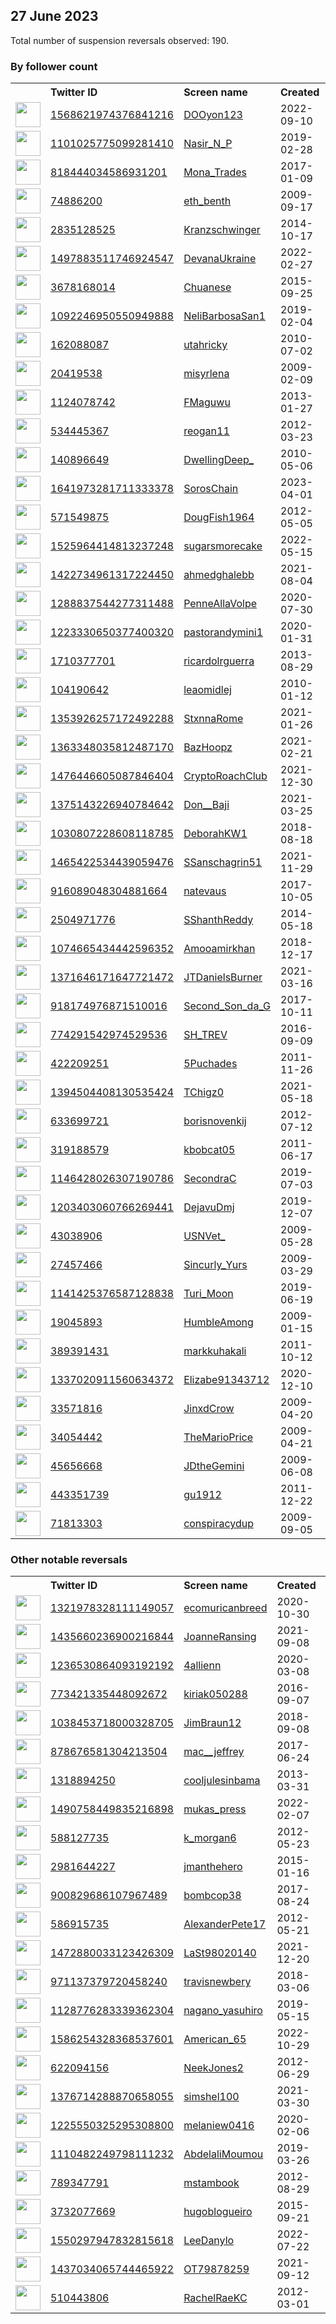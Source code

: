 
## 27 June 2023
Total number of suspension reversals observed: 190.

### By follower count
<table><tr><th></th><th align="left">Twitter ID</th><th align="left">Screen name</th>
<th align="left">Created</th><th align="left">Status</th><th align="left">Suspended</th><th align="left">Followers</th>
<tr><td><a href="https://pbs.twimg.com/profile_images/1633206951055360001/UuR9817-_normal.jpg"><img src="https://pbs.twimg.com/profile_images/1633206951055360001/UuR9817-_normal.jpg" width="40px" height="40px" align="center"/></a></td><td><a href="https://twitter.com/intent/user?user_id=1568621974376841216">1568621974376841216</a></td><td><a href="https://twitter.com/DOOyon123">DOOyon123</a></td><td>2022-09-10</td><td align="center"></td><td>2023-06-06</td><td>39081</td></tr>
<tr><td><a href="https://pbs.twimg.com/profile_images/1672690303780679685/odaVZ0i2_normal.jpg"><img src="https://pbs.twimg.com/profile_images/1672690303780679685/odaVZ0i2_normal.jpg" width="40px" height="40px" align="center"/></a></td><td><a href="https://twitter.com/intent/user?user_id=1101025775099281410">1101025775099281410</a></td><td><a href="https://twitter.com/Nasir_N_P">Nasir_N_P</a></td><td>2019-02-28</td><td align="center"></td><td>2023-03-29</td><td>21459</td></tr>
<tr><td><a href="https://pbs.twimg.com/profile_images/1675668030116831233/UMtTe6X6_normal.jpg"><img src="https://pbs.twimg.com/profile_images/1675668030116831233/UMtTe6X6_normal.jpg" width="40px" height="40px" align="center"/></a></td><td><a href="https://twitter.com/intent/user?user_id=818444034586931201">818444034586931201</a></td><td><a href="https://twitter.com/Mona_Trades">Mona_Trades</a></td><td>2017-01-09</td><td align="center"></td><td>2023-06-16</td><td>21310</td></tr>
<tr><td><a href="https://abs.twimg.com/sticky/default_profile_images/default_profile_normal.png"><img src="https://abs.twimg.com/sticky/default_profile_images/default_profile_normal.png" width="40px" height="40px" align="center"/></a></td><td><a href="https://twitter.com/intent/user?user_id=74886200">74886200</a></td><td><a href="https://twitter.com/eth_benth">eth_benth</a></td><td>2009-09-17</td><td align="center"></td><td>2023-06-20</td><td>20032</td></tr>
<tr><td><a href="https://pbs.twimg.com/profile_images/1609915712692174848/pKAAevyg_normal.jpg"><img src="https://pbs.twimg.com/profile_images/1609915712692174848/pKAAevyg_normal.jpg" width="40px" height="40px" align="center"/></a></td><td><a href="https://twitter.com/intent/user?user_id=2835128525">2835128525</a></td><td><a href="https://twitter.com/Kranzschwinger">Kranzschwinger</a></td><td>2014-10-17</td><td align="center"></td><td>2023-06-26</td><td>15903</td></tr>
<tr><td><a href="https://pbs.twimg.com/profile_images/1673776164110827521/kgGxVbzg_normal.jpg"><img src="https://pbs.twimg.com/profile_images/1673776164110827521/kgGxVbzg_normal.jpg" width="40px" height="40px" align="center"/></a></td><td><a href="https://twitter.com/intent/user?user_id=1497883511746924547">1497883511746924547</a></td><td><a href="https://twitter.com/DevanaUkraine">DevanaUkraine</a></td><td>2022-02-27</td><td align="center"></td><td>2023-06-26</td><td>10623</td></tr>
<tr><td><a href="https://pbs.twimg.com/profile_images/1446036696923983875/JnGP6AVA_normal.jpg"><img src="https://pbs.twimg.com/profile_images/1446036696923983875/JnGP6AVA_normal.jpg" width="40px" height="40px" align="center"/></a></td><td><a href="https://twitter.com/intent/user?user_id=3678168014">3678168014</a></td><td><a href="https://twitter.com/Chuanese">Chuanese</a></td><td>2015-09-25</td><td align="center"></td><td>2022-12-02</td><td>9981</td></tr>
<tr><td><a href="https://pbs.twimg.com/profile_images/1484367421691469833/x8x6H7on_normal.jpg"><img src="https://pbs.twimg.com/profile_images/1484367421691469833/x8x6H7on_normal.jpg" width="40px" height="40px" align="center"/></a></td><td><a href="https://twitter.com/intent/user?user_id=1092246950550949888">1092246950550949888</a></td><td><a href="https://twitter.com/NeliBarbosaSan1">NeliBarbosaSan1</a></td><td>2019-02-04</td><td align="center"></td><td>2023-06-10</td><td>9465</td></tr>
<tr><td><a href="https://pbs.twimg.com/profile_images/1479122939815489541/yOU80m86_normal.jpg"><img src="https://pbs.twimg.com/profile_images/1479122939815489541/yOU80m86_normal.jpg" width="40px" height="40px" align="center"/></a></td><td><a href="https://twitter.com/intent/user?user_id=162088087">162088087</a></td><td><a href="https://twitter.com/utahricky">utahricky</a></td><td>2010-07-02</td><td align="center"></td><td>2023-01-09</td><td>8682</td></tr>
<tr><td><a href="https://pbs.twimg.com/profile_images/1629183430628896768/XLoRkdSk_normal.jpg"><img src="https://pbs.twimg.com/profile_images/1629183430628896768/XLoRkdSk_normal.jpg" width="40px" height="40px" align="center"/></a></td><td><a href="https://twitter.com/intent/user?user_id=20419538">20419538</a></td><td><a href="https://twitter.com/misyrlena">misyrlena</a></td><td>2009-02-09</td><td align="center"></td><td>2023-05-24</td><td>8633</td></tr>
<tr><td><a href="https://pbs.twimg.com/profile_images/1375242230005436418/4ETezQte_normal.jpg"><img src="https://pbs.twimg.com/profile_images/1375242230005436418/4ETezQte_normal.jpg" width="40px" height="40px" align="center"/></a></td><td><a href="https://twitter.com/intent/user?user_id=1124078742">1124078742</a></td><td><a href="https://twitter.com/FMaguwu">FMaguwu</a></td><td>2013-01-27</td><td align="center"></td><td>2023-05-30</td><td>8167</td></tr>
<tr><td><a href="https://pbs.twimg.com/profile_images/1614022918337347586/-Lt6CcLP_normal.jpg"><img src="https://pbs.twimg.com/profile_images/1614022918337347586/-Lt6CcLP_normal.jpg" width="40px" height="40px" align="center"/></a></td><td><a href="https://twitter.com/intent/user?user_id=534445367">534445367</a></td><td><a href="https://twitter.com/reogan11">reogan11</a></td><td>2012-03-23</td><td align="center"></td><td>2023-06-22</td><td>7799</td></tr>
<tr><td><a href="https://pbs.twimg.com/profile_images/1609864260376752128/JMP82jBm_normal.jpg"><img src="https://pbs.twimg.com/profile_images/1609864260376752128/JMP82jBm_normal.jpg" width="40px" height="40px" align="center"/></a></td><td><a href="https://twitter.com/intent/user?user_id=140896649">140896649</a></td><td><a href="https://twitter.com/DwellingDeep_">DwellingDeep_</a></td><td>2010-05-06</td><td align="center">🚫</td><td>2023-06-25</td><td>7765</td></tr>
<tr><td><a href="https://pbs.twimg.com/profile_images/1641975639358988289/jR6Gcn58_normal.jpg"><img src="https://pbs.twimg.com/profile_images/1641975639358988289/jR6Gcn58_normal.jpg" width="40px" height="40px" align="center"/></a></td><td><a href="https://twitter.com/intent/user?user_id=1641973281711333378">1641973281711333378</a></td><td><a href="https://twitter.com/SorosChain">SorosChain</a></td><td>2023-04-01</td><td align="center"></td><td>2023-06-22</td><td>7371</td></tr>
<tr><td><a href="https://pbs.twimg.com/profile_images/1640532356388757506/E12Leq3J_normal.jpg"><img src="https://pbs.twimg.com/profile_images/1640532356388757506/E12Leq3J_normal.jpg" width="40px" height="40px" align="center"/></a></td><td><a href="https://twitter.com/intent/user?user_id=571549875">571549875</a></td><td><a href="https://twitter.com/DougFish1964">DougFish1964</a></td><td>2012-05-05</td><td align="center"></td><td></td><td>6862</td></tr>
<tr><td><a href="https://pbs.twimg.com/profile_images/1677321726395310081/Nih1knW__normal.jpg"><img src="https://pbs.twimg.com/profile_images/1677321726395310081/Nih1knW__normal.jpg" width="40px" height="40px" align="center"/></a></td><td><a href="https://twitter.com/intent/user?user_id=1525964414813237248">1525964414813237248</a></td><td><a href="https://twitter.com/sugarsmorecake">sugarsmorecake</a></td><td>2022-05-15</td><td align="center"></td><td>2022-09-24</td><td>5524</td></tr>
<tr><td><a href="https://pbs.twimg.com/profile_images/1616543254144602122/W_X46g_i_normal.jpg"><img src="https://pbs.twimg.com/profile_images/1616543254144602122/W_X46g_i_normal.jpg" width="40px" height="40px" align="center"/></a></td><td><a href="https://twitter.com/intent/user?user_id=1422734961317224450">1422734961317224450</a></td><td><a href="https://twitter.com/ahmedghalebb">ahmedghalebb</a></td><td>2021-08-04</td><td align="center"></td><td>2023-06-27</td><td>4802</td></tr>
<tr><td><a href="https://pbs.twimg.com/profile_images/1679562660906520586/4fJ3MwKE_normal.jpg"><img src="https://pbs.twimg.com/profile_images/1679562660906520586/4fJ3MwKE_normal.jpg" width="40px" height="40px" align="center"/></a></td><td><a href="https://twitter.com/intent/user?user_id=1288837544277311488">1288837544277311488</a></td><td><a href="https://twitter.com/PenneAllaVolpe">PenneAllaVolpe</a></td><td>2020-07-30</td><td align="center"></td><td>2023-06-04</td><td>3938</td></tr>
<tr><td><a href="https://pbs.twimg.com/profile_images/1472243699723685900/7hnj4OPt_normal.jpg"><img src="https://pbs.twimg.com/profile_images/1472243699723685900/7hnj4OPt_normal.jpg" width="40px" height="40px" align="center"/></a></td><td><a href="https://twitter.com/intent/user?user_id=1223330650377400320">1223330650377400320</a></td><td><a href="https://twitter.com/pastorandymini1">pastorandymini1</a></td><td>2020-01-31</td><td align="center"></td><td>2023-03-04</td><td>3507</td></tr>
<tr><td><a href="https://pbs.twimg.com/profile_images/1351333446275231746/ByA20YNS_normal.jpg"><img src="https://pbs.twimg.com/profile_images/1351333446275231746/ByA20YNS_normal.jpg" width="40px" height="40px" align="center"/></a></td><td><a href="https://twitter.com/intent/user?user_id=1710377701">1710377701</a></td><td><a href="https://twitter.com/ricardolrguerra">ricardolrguerra</a></td><td>2013-08-29</td><td align="center"></td><td>2022-10-15</td><td>3295</td></tr>
<tr><td><a href="https://pbs.twimg.com/profile_images/1160753990184947712/Ed3OxK8M_normal.jpg"><img src="https://pbs.twimg.com/profile_images/1160753990184947712/Ed3OxK8M_normal.jpg" width="40px" height="40px" align="center"/></a></td><td><a href="https://twitter.com/intent/user?user_id=104190642">104190642</a></td><td><a href="https://twitter.com/leaomidlej">leaomidlej</a></td><td>2010-01-12</td><td align="center"></td><td>2022-10-28</td><td>3035</td></tr>
<tr><td><a href="https://pbs.twimg.com/profile_images/1679685479036272641/9UK9tvb6_normal.jpg"><img src="https://pbs.twimg.com/profile_images/1679685479036272641/9UK9tvb6_normal.jpg" width="40px" height="40px" align="center"/></a></td><td><a href="https://twitter.com/intent/user?user_id=1353926257172492288">1353926257172492288</a></td><td><a href="https://twitter.com/StxnnaRome">StxnnaRome</a></td><td>2021-01-26</td><td align="center"></td><td></td><td>2485</td></tr>
<tr><td><a href="https://pbs.twimg.com/profile_images/1656166338971181056/VvKVQIT5_normal.jpg"><img src="https://pbs.twimg.com/profile_images/1656166338971181056/VvKVQIT5_normal.jpg" width="40px" height="40px" align="center"/></a></td><td><a href="https://twitter.com/intent/user?user_id=1363348035812487170">1363348035812487170</a></td><td><a href="https://twitter.com/BazHoopz">BazHoopz</a></td><td>2021-02-21</td><td align="center"></td><td></td><td>2393</td></tr>
<tr><td><a href="https://pbs.twimg.com/profile_images/1619044915710771217/wr2A290C_normal.jpg"><img src="https://pbs.twimg.com/profile_images/1619044915710771217/wr2A290C_normal.jpg" width="40px" height="40px" align="center"/></a></td><td><a href="https://twitter.com/intent/user?user_id=1476446605087846404">1476446605087846404</a></td><td><a href="https://twitter.com/CryptoRoachClub">CryptoRoachClub</a></td><td>2021-12-30</td><td align="center"></td><td>2023-06-01</td><td>2307</td></tr>
<tr><td><a href="https://pbs.twimg.com/profile_images/1671961963805417480/17cz_COt_normal.jpg"><img src="https://pbs.twimg.com/profile_images/1671961963805417480/17cz_COt_normal.jpg" width="40px" height="40px" align="center"/></a></td><td><a href="https://twitter.com/intent/user?user_id=1375143226940784642">1375143226940784642</a></td><td><a href="https://twitter.com/Don__Baji">Don__Baji</a></td><td>2021-03-25</td><td align="center">🔒🚫</td><td></td><td>2113</td></tr>
<tr><td><a href="https://pbs.twimg.com/profile_images/1249288921709719552/lNhB1otM_normal.jpg"><img src="https://pbs.twimg.com/profile_images/1249288921709719552/lNhB1otM_normal.jpg" width="40px" height="40px" align="center"/></a></td><td><a href="https://twitter.com/intent/user?user_id=1030807228608118785">1030807228608118785</a></td><td><a href="https://twitter.com/DeborahKW1">DeborahKW1</a></td><td>2018-08-18</td><td align="center"></td><td></td><td>1956</td></tr>
<tr><td><a href="https://abs.twimg.com/sticky/default_profile_images/default_profile_normal.png"><img src="https://abs.twimg.com/sticky/default_profile_images/default_profile_normal.png" width="40px" height="40px" align="center"/></a></td><td><a href="https://twitter.com/intent/user?user_id=1465422534439059476">1465422534439059476</a></td><td><a href="https://twitter.com/SSanschagrin51">SSanschagrin51</a></td><td>2021-11-29</td><td align="center"></td><td>2022-08-07</td><td>1911</td></tr>
<tr><td><a href="https://pbs.twimg.com/profile_images/1168546081136873472/Sal3lnd2_normal.jpg"><img src="https://pbs.twimg.com/profile_images/1168546081136873472/Sal3lnd2_normal.jpg" width="40px" height="40px" align="center"/></a></td><td><a href="https://twitter.com/intent/user?user_id=916089048304881664">916089048304881664</a></td><td><a href="https://twitter.com/natevaus">natevaus</a></td><td>2017-10-05</td><td align="center"></td><td></td><td>1796</td></tr>
<tr><td><a href="https://pbs.twimg.com/profile_images/1677162092913369088/51CO6yZG_normal.jpg"><img src="https://pbs.twimg.com/profile_images/1677162092913369088/51CO6yZG_normal.jpg" width="40px" height="40px" align="center"/></a></td><td><a href="https://twitter.com/intent/user?user_id=2504971776">2504971776</a></td><td><a href="https://twitter.com/SShanthReddy">SShanthReddy</a></td><td>2014-05-18</td><td align="center"></td><td>2023-06-16</td><td>1747</td></tr>
<tr><td><a href="https://pbs.twimg.com/profile_images/1673963859441340416/Q6PFW9G9_normal.jpg"><img src="https://pbs.twimg.com/profile_images/1673963859441340416/Q6PFW9G9_normal.jpg" width="40px" height="40px" align="center"/></a></td><td><a href="https://twitter.com/intent/user?user_id=1074665434442596352">1074665434442596352</a></td><td><a href="https://twitter.com/Amooamirkhan">Amooamirkhan</a></td><td>2018-12-17</td><td align="center">🔒</td><td>2023-05-29</td><td>1723</td></tr>
<tr><td><a href="https://pbs.twimg.com/profile_images/1430372660983353344/7nG7Mo_r_normal.jpg"><img src="https://pbs.twimg.com/profile_images/1430372660983353344/7nG7Mo_r_normal.jpg" width="40px" height="40px" align="center"/></a></td><td><a href="https://twitter.com/intent/user?user_id=1371646171647721472">1371646171647721472</a></td><td><a href="https://twitter.com/JTDanielsBurner">JTDanielsBurner</a></td><td>2021-03-16</td><td align="center"></td><td></td><td>1689</td></tr>
<tr><td><a href="https://pbs.twimg.com/profile_images/1262099113371459585/9EwIRFDR_normal.jpg"><img src="https://pbs.twimg.com/profile_images/1262099113371459585/9EwIRFDR_normal.jpg" width="40px" height="40px" align="center"/></a></td><td><a href="https://twitter.com/intent/user?user_id=918174976871510016">918174976871510016</a></td><td><a href="https://twitter.com/Second_Son_da_G">Second_Son_da_G</a></td><td>2017-10-11</td><td align="center"></td><td></td><td>1659</td></tr>
<tr><td><a href="https://pbs.twimg.com/profile_images/1673301287163576324/PXfjBSpi_normal.jpg"><img src="https://pbs.twimg.com/profile_images/1673301287163576324/PXfjBSpi_normal.jpg" width="40px" height="40px" align="center"/></a></td><td><a href="https://twitter.com/intent/user?user_id=774291542974529536">774291542974529536</a></td><td><a href="https://twitter.com/SH_TREV">SH_TREV</a></td><td>2016-09-09</td><td align="center"></td><td>2023-03-17</td><td>1583</td></tr>
<tr><td><a href="https://pbs.twimg.com/profile_images/1332188294575222784/0aq5QtmF_normal.jpg"><img src="https://pbs.twimg.com/profile_images/1332188294575222784/0aq5QtmF_normal.jpg" width="40px" height="40px" align="center"/></a></td><td><a href="https://twitter.com/intent/user?user_id=422209251">422209251</a></td><td><a href="https://twitter.com/5Puchades">5Puchades</a></td><td>2011-11-26</td><td align="center"></td><td></td><td>1459</td></tr>
<tr><td><a href="https://pbs.twimg.com/profile_images/1643246197455372291/jqC0xNAK_normal.jpg"><img src="https://pbs.twimg.com/profile_images/1643246197455372291/jqC0xNAK_normal.jpg" width="40px" height="40px" align="center"/></a></td><td><a href="https://twitter.com/intent/user?user_id=1394504408130535424">1394504408130535424</a></td><td><a href="https://twitter.com/TChigz0">TChigz0</a></td><td>2021-05-18</td><td align="center"></td><td>2023-05-26</td><td>1378</td></tr>
<tr><td><a href="https://pbs.twimg.com/profile_images/1673807479489146882/QKZQsHp0_normal.jpg"><img src="https://pbs.twimg.com/profile_images/1673807479489146882/QKZQsHp0_normal.jpg" width="40px" height="40px" align="center"/></a></td><td><a href="https://twitter.com/intent/user?user_id=633699721">633699721</a></td><td><a href="https://twitter.com/borisnovenkij">borisnovenkij</a></td><td>2012-07-12</td><td align="center"></td><td>2023-03-22</td><td>1358</td></tr>
<tr><td><a href="https://pbs.twimg.com/profile_images/1595116961335214080/JVBOjSlU_normal.jpg"><img src="https://pbs.twimg.com/profile_images/1595116961335214080/JVBOjSlU_normal.jpg" width="40px" height="40px" align="center"/></a></td><td><a href="https://twitter.com/intent/user?user_id=319188579">319188579</a></td><td><a href="https://twitter.com/kbobcat05">kbobcat05</a></td><td>2011-06-17</td><td align="center"></td><td>2023-05-30</td><td>1144</td></tr>
<tr><td><a href="https://pbs.twimg.com/profile_images/1599795793652858882/Rhoc1lm__normal.jpg"><img src="https://pbs.twimg.com/profile_images/1599795793652858882/Rhoc1lm__normal.jpg" width="40px" height="40px" align="center"/></a></td><td><a href="https://twitter.com/intent/user?user_id=1146428026307190786">1146428026307190786</a></td><td><a href="https://twitter.com/SecondraC">SecondraC</a></td><td>2019-07-03</td><td align="center"></td><td>2023-03-31</td><td>1002</td></tr>
<tr><td><a href="https://pbs.twimg.com/profile_images/1678508587902025731/22qO2h67_normal.jpg"><img src="https://pbs.twimg.com/profile_images/1678508587902025731/22qO2h67_normal.jpg" width="40px" height="40px" align="center"/></a></td><td><a href="https://twitter.com/intent/user?user_id=1203403060766269441">1203403060766269441</a></td><td><a href="https://twitter.com/DejavuDmj">DejavuDmj</a></td><td>2019-12-07</td><td align="center"></td><td>2023-03-17</td><td>994</td></tr>
<tr><td><a href="https://pbs.twimg.com/profile_images/1641494584994803726/WDTSc6DW_normal.jpg"><img src="https://pbs.twimg.com/profile_images/1641494584994803726/WDTSc6DW_normal.jpg" width="40px" height="40px" align="center"/></a></td><td><a href="https://twitter.com/intent/user?user_id=43038906">43038906</a></td><td><a href="https://twitter.com/USNVet_">USNVet_</a></td><td>2009-05-28</td><td align="center"></td><td>2023-06-23</td><td>985</td></tr>
<tr><td><a href="https://pbs.twimg.com/profile_images/1641905548961669128/hIt635S4_normal.jpg"><img src="https://pbs.twimg.com/profile_images/1641905548961669128/hIt635S4_normal.jpg" width="40px" height="40px" align="center"/></a></td><td><a href="https://twitter.com/intent/user?user_id=27457466">27457466</a></td><td><a href="https://twitter.com/Sincurly_Yurs">Sincurly_Yurs</a></td><td>2009-03-29</td><td align="center"></td><td></td><td>977</td></tr>
<tr><td><a href="https://pbs.twimg.com/profile_images/1673784040653221888/oBBTmXtc_normal.jpg"><img src="https://pbs.twimg.com/profile_images/1673784040653221888/oBBTmXtc_normal.jpg" width="40px" height="40px" align="center"/></a></td><td><a href="https://twitter.com/intent/user?user_id=1141425376587128838">1141425376587128838</a></td><td><a href="https://twitter.com/Turi_Moon">Turi_Moon</a></td><td>2019-06-19</td><td align="center"></td><td>2023-01-19</td><td>930</td></tr>
<tr><td><a href="https://pbs.twimg.com/profile_images/1055675681756078080/hNKzGU1M_normal.jpg"><img src="https://pbs.twimg.com/profile_images/1055675681756078080/hNKzGU1M_normal.jpg" width="40px" height="40px" align="center"/></a></td><td><a href="https://twitter.com/intent/user?user_id=19045893">19045893</a></td><td><a href="https://twitter.com/HumbleAmong">HumbleAmong</a></td><td>2009-01-15</td><td align="center"></td><td>2023-06-25</td><td>902</td></tr>
<tr><td><a href="https://pbs.twimg.com/profile_images/378800000661880235/5cfc598a4915631846a835939873728f_normal.png"><img src="https://pbs.twimg.com/profile_images/378800000661880235/5cfc598a4915631846a835939873728f_normal.png" width="40px" height="40px" align="center"/></a></td><td><a href="https://twitter.com/intent/user?user_id=389391431">389391431</a></td><td><a href="https://twitter.com/markkuhakali">markkuhakali</a></td><td>2011-10-12</td><td align="center"></td><td>2023-06-19</td><td>881</td></tr>
<tr><td><a href="https://pbs.twimg.com/profile_images/1565060589487099904/JTxf6HAP_normal.jpg"><img src="https://pbs.twimg.com/profile_images/1565060589487099904/JTxf6HAP_normal.jpg" width="40px" height="40px" align="center"/></a></td><td><a href="https://twitter.com/intent/user?user_id=1337020911560634372">1337020911560634372</a></td><td><a href="https://twitter.com/Elizabe91343712">Elizabe91343712</a></td><td>2020-12-10</td><td align="center"></td><td>2023-02-19</td><td>788</td></tr>
<tr><td><a href="https://pbs.twimg.com/profile_images/1659769153488650240/11KpQGMl_normal.jpg"><img src="https://pbs.twimg.com/profile_images/1659769153488650240/11KpQGMl_normal.jpg" width="40px" height="40px" align="center"/></a></td><td><a href="https://twitter.com/intent/user?user_id=33571816">33571816</a></td><td><a href="https://twitter.com/JinxdCrow">JinxdCrow</a></td><td>2009-04-20</td><td align="center"></td><td>2023-05-28</td><td>775</td></tr>
<tr><td><a href="https://pbs.twimg.com/profile_images/1066610656382615552/NJ9ipS59_normal.jpg"><img src="https://pbs.twimg.com/profile_images/1066610656382615552/NJ9ipS59_normal.jpg" width="40px" height="40px" align="center"/></a></td><td><a href="https://twitter.com/intent/user?user_id=34054442">34054442</a></td><td><a href="https://twitter.com/TheMarioPrice">TheMarioPrice</a></td><td>2009-04-21</td><td align="center"></td><td></td><td>740</td></tr>
<tr><td><a href="https://pbs.twimg.com/profile_images/1671866237465272324/UuEPfg1E_normal.jpg"><img src="https://pbs.twimg.com/profile_images/1671866237465272324/UuEPfg1E_normal.jpg" width="40px" height="40px" align="center"/></a></td><td><a href="https://twitter.com/intent/user?user_id=45656668">45656668</a></td><td><a href="https://twitter.com/JDtheGemini">JDtheGemini</a></td><td>2009-06-08</td><td align="center"></td><td>2022-11-09</td><td>735</td></tr>
<tr><td><a href="https://pbs.twimg.com/profile_images/463607543873273856/cLF0uoYQ_normal.jpeg"><img src="https://pbs.twimg.com/profile_images/463607543873273856/cLF0uoYQ_normal.jpeg" width="40px" height="40px" align="center"/></a></td><td><a href="https://twitter.com/intent/user?user_id=443351739">443351739</a></td><td><a href="https://twitter.com/gu1912">gu1912</a></td><td>2011-12-22</td><td align="center"></td><td>2022-05-19</td><td>729</td></tr>
<tr><td><a href="https://pbs.twimg.com/profile_images/822986338223865856/SClacqjn_normal.jpg"><img src="https://pbs.twimg.com/profile_images/822986338223865856/SClacqjn_normal.jpg" width="40px" height="40px" align="center"/></a></td><td><a href="https://twitter.com/intent/user?user_id=71813303">71813303</a></td><td><a href="https://twitter.com/conspiracydup">conspiracydup</a></td><td>2009-09-05</td><td align="center"></td><td>2023-06-19</td><td>657</td></tr>
</table>

### Other notable reversals
<table><tr><th></th><th align="left">Twitter ID</th><th align="left">Screen name</th>
<th align="left">Created</th><th align="left">Status</th><th align="left">Suspended</th><th align="left">Followers</th>
<tr><td><a href="https://pbs.twimg.com/profile_images/1677906045954576385/yr5MGfwp_normal.jpg"><img src="https://pbs.twimg.com/profile_images/1677906045954576385/yr5MGfwp_normal.jpg" width="40px" height="40px" align="center"/></a></td><td><a href="https://twitter.com/intent/user?user_id=1321978328111149057">1321978328111149057</a></td><td><a href="https://twitter.com/ecomuricanbreed">ecomuricanbreed</a></td><td>2020-10-30</td><td align="center"></td><td>2023-06-23</td><td>104</td></tr>
<tr><td><a href="https://pbs.twimg.com/profile_images/1539748558278107136/oCi_doL2_normal.jpg"><img src="https://pbs.twimg.com/profile_images/1539748558278107136/oCi_doL2_normal.jpg" width="40px" height="40px" align="center"/></a></td><td><a href="https://twitter.com/intent/user?user_id=1435660236900216844">1435660236900216844</a></td><td><a href="https://twitter.com/JoanneRansing">JoanneRansing</a></td><td>2021-09-08</td><td align="center"></td><td>2022-12-28</td><td>360</td></tr>
<tr><td><a href="https://pbs.twimg.com/profile_images/1604998352864935936/ajqMdmvi_normal.jpg"><img src="https://pbs.twimg.com/profile_images/1604998352864935936/ajqMdmvi_normal.jpg" width="40px" height="40px" align="center"/></a></td><td><a href="https://twitter.com/intent/user?user_id=1236530864093192192">1236530864093192192</a></td><td><a href="https://twitter.com/4allienn">4allienn</a></td><td>2020-03-08</td><td align="center">🔒</td><td>2023-06-26</td><td>136</td></tr>
<tr><td><a href="https://pbs.twimg.com/profile_images/1574426717745291265/jjXfA-tH_normal.jpg"><img src="https://pbs.twimg.com/profile_images/1574426717745291265/jjXfA-tH_normal.jpg" width="40px" height="40px" align="center"/></a></td><td><a href="https://twitter.com/intent/user?user_id=773421335448092672">773421335448092672</a></td><td><a href="https://twitter.com/kiriak050288">kiriak050288</a></td><td>2016-09-07</td><td align="center"></td><td>2022-11-21</td><td>267</td></tr>
<tr><td><a href="https://pbs.twimg.com/profile_images/1038454544332550144/XPbrDQ-l_normal.jpg"><img src="https://pbs.twimg.com/profile_images/1038454544332550144/XPbrDQ-l_normal.jpg" width="40px" height="40px" align="center"/></a></td><td><a href="https://twitter.com/intent/user?user_id=1038453718000328705">1038453718000328705</a></td><td><a href="https://twitter.com/JimBraun12">JimBraun12</a></td><td>2018-09-08</td><td align="center"></td><td>2023-01-04</td><td>38</td></tr>
<tr><td><a href="https://pbs.twimg.com/profile_images/1665224826804490241/2IC3ixb8_normal.jpg"><img src="https://pbs.twimg.com/profile_images/1665224826804490241/2IC3ixb8_normal.jpg" width="40px" height="40px" align="center"/></a></td><td><a href="https://twitter.com/intent/user?user_id=878676581304213504">878676581304213504</a></td><td><a href="https://twitter.com/mac__jeffrey">mac__jeffrey</a></td><td>2017-06-24</td><td align="center">🚫</td><td>2023-05-23</td><td>106</td></tr>
<tr><td><a href="https://pbs.twimg.com/profile_images/1035080794304401408/vCYf5QhJ_normal.jpg"><img src="https://pbs.twimg.com/profile_images/1035080794304401408/vCYf5QhJ_normal.jpg" width="40px" height="40px" align="center"/></a></td><td><a href="https://twitter.com/intent/user?user_id=1318894250">1318894250</a></td><td><a href="https://twitter.com/cooljulesinbama">cooljulesinbama</a></td><td>2013-03-31</td><td align="center"></td><td>2023-06-04</td><td>123</td></tr>
<tr><td><a href="https://pbs.twimg.com/profile_images/1636577625312227330/dd0K4ALN_normal.jpg"><img src="https://pbs.twimg.com/profile_images/1636577625312227330/dd0K4ALN_normal.jpg" width="40px" height="40px" align="center"/></a></td><td><a href="https://twitter.com/intent/user?user_id=1490758449835216898">1490758449835216898</a></td><td><a href="https://twitter.com/mukas_press">mukas_press</a></td><td>2022-02-07</td><td align="center"></td><td>2023-03-14</td><td>440</td></tr>
<tr><td><a href="https://pbs.twimg.com/profile_images/661469053458845696/NeqaHc0v_normal.jpg"><img src="https://pbs.twimg.com/profile_images/661469053458845696/NeqaHc0v_normal.jpg" width="40px" height="40px" align="center"/></a></td><td><a href="https://twitter.com/intent/user?user_id=588127735">588127735</a></td><td><a href="https://twitter.com/k_morgan6">k_morgan6</a></td><td>2012-05-23</td><td align="center"></td><td>2023-05-28</td><td>72</td></tr>
<tr><td><a href="https://pbs.twimg.com/profile_images/1594390516388569093/U7Ong7Gu_normal.jpg"><img src="https://pbs.twimg.com/profile_images/1594390516388569093/U7Ong7Gu_normal.jpg" width="40px" height="40px" align="center"/></a></td><td><a href="https://twitter.com/intent/user?user_id=2981644227">2981644227</a></td><td><a href="https://twitter.com/jmanthehero">jmanthehero</a></td><td>2015-01-16</td><td align="center"></td><td>2023-01-13</td><td>41</td></tr>
<tr><td><a href="https://pbs.twimg.com/profile_images/907467565240279041/4EYMS4op_normal.jpg"><img src="https://pbs.twimg.com/profile_images/907467565240279041/4EYMS4op_normal.jpg" width="40px" height="40px" align="center"/></a></td><td><a href="https://twitter.com/intent/user?user_id=900829686107967489">900829686107967489</a></td><td><a href="https://twitter.com/bombcop38">bombcop38</a></td><td>2017-08-24</td><td align="center"></td><td>2023-05-27</td><td>72</td></tr>
<tr><td><a href="https://pbs.twimg.com/profile_images/500826150411595776/wBggFKzP_normal.jpeg"><img src="https://pbs.twimg.com/profile_images/500826150411595776/wBggFKzP_normal.jpeg" width="40px" height="40px" align="center"/></a></td><td><a href="https://twitter.com/intent/user?user_id=586915735">586915735</a></td><td><a href="https://twitter.com/AlexanderPete17">AlexanderPete17</a></td><td>2012-05-21</td><td align="center"></td><td>2023-03-19</td><td>22</td></tr>
<tr><td><a href="https://pbs.twimg.com/profile_images/1472880111317925888/UG5_tNro_normal.jpg"><img src="https://pbs.twimg.com/profile_images/1472880111317925888/UG5_tNro_normal.jpg" width="40px" height="40px" align="center"/></a></td><td><a href="https://twitter.com/intent/user?user_id=1472880033123426309">1472880033123426309</a></td><td><a href="https://twitter.com/LaSt98020140">LaSt98020140</a></td><td>2021-12-20</td><td align="center"></td><td>2023-06-07</td><td>2</td></tr>
<tr><td><a href="https://pbs.twimg.com/profile_images/1629266678067478528/yGi4O1Bo_normal.jpg"><img src="https://pbs.twimg.com/profile_images/1629266678067478528/yGi4O1Bo_normal.jpg" width="40px" height="40px" align="center"/></a></td><td><a href="https://twitter.com/intent/user?user_id=971137379720458240">971137379720458240</a></td><td><a href="https://twitter.com/travisnewbery">travisnewbery</a></td><td>2018-03-06</td><td align="center"></td><td>2023-01-05</td><td>42</td></tr>
<tr><td><a href="https://pbs.twimg.com/profile_images/1128904878611357696/PCRRK24N_normal.png"><img src="https://pbs.twimg.com/profile_images/1128904878611357696/PCRRK24N_normal.png" width="40px" height="40px" align="center"/></a></td><td><a href="https://twitter.com/intent/user?user_id=1128776283339362304">1128776283339362304</a></td><td><a href="https://twitter.com/nagano_yasuhiro">nagano_yasuhiro</a></td><td>2019-05-15</td><td align="center"></td><td>2023-05-28</td><td>445</td></tr>
<tr><td><a href="https://pbs.twimg.com/profile_images/1587701847422214146/UcqplaZX_normal.jpg"><img src="https://pbs.twimg.com/profile_images/1587701847422214146/UcqplaZX_normal.jpg" width="40px" height="40px" align="center"/></a></td><td><a href="https://twitter.com/intent/user?user_id=1586254328368537601">1586254328368537601</a></td><td><a href="https://twitter.com/American_65">American_65</a></td><td>2022-10-29</td><td align="center"></td><td>2023-06-18</td><td>37</td></tr>
<tr><td><a href="https://pbs.twimg.com/profile_images/1570545509361717250/8Bec-mLD_normal.jpg"><img src="https://pbs.twimg.com/profile_images/1570545509361717250/8Bec-mLD_normal.jpg" width="40px" height="40px" align="center"/></a></td><td><a href="https://twitter.com/intent/user?user_id=622094156">622094156</a></td><td><a href="https://twitter.com/NeekJones2">NeekJones2</a></td><td>2012-06-29</td><td align="center"></td><td>2023-05-30</td><td>3</td></tr>
<tr><td><a href="https://pbs.twimg.com/profile_images/1629925915307261952/QFF5YNji_normal.jpg"><img src="https://pbs.twimg.com/profile_images/1629925915307261952/QFF5YNji_normal.jpg" width="40px" height="40px" align="center"/></a></td><td><a href="https://twitter.com/intent/user?user_id=1376714288870658055">1376714288870658055</a></td><td><a href="https://twitter.com/simshel100">simshel100</a></td><td>2021-03-30</td><td align="center"></td><td>2023-05-27</td><td>69</td></tr>
<tr><td><a href="https://pbs.twimg.com/profile_images/1468046501301608449/fPBIKIm2_normal.jpg"><img src="https://pbs.twimg.com/profile_images/1468046501301608449/fPBIKIm2_normal.jpg" width="40px" height="40px" align="center"/></a></td><td><a href="https://twitter.com/intent/user?user_id=1225550325295308800">1225550325295308800</a></td><td><a href="https://twitter.com/melaniew0416">melaniew0416</a></td><td>2020-02-06</td><td align="center">🔒</td><td>2023-01-10</td><td>530</td></tr>
<tr><td><a href="https://pbs.twimg.com/profile_images/1110482476936454150/Mjb4mJ7O_normal.jpg"><img src="https://pbs.twimg.com/profile_images/1110482476936454150/Mjb4mJ7O_normal.jpg" width="40px" height="40px" align="center"/></a></td><td><a href="https://twitter.com/intent/user?user_id=1110482249798111232">1110482249798111232</a></td><td><a href="https://twitter.com/AbdelaliMoumou">AbdelaliMoumou</a></td><td>2019-03-26</td><td align="center">🚫</td><td>2023-01-16</td><td>34</td></tr>
<tr><td><a href="https://pbs.twimg.com/profile_images/378800000704093677/0a2eac9cfeba22160e012f0a6962ea6b_normal.jpeg"><img src="https://pbs.twimg.com/profile_images/378800000704093677/0a2eac9cfeba22160e012f0a6962ea6b_normal.jpeg" width="40px" height="40px" align="center"/></a></td><td><a href="https://twitter.com/intent/user?user_id=789347791">789347791</a></td><td><a href="https://twitter.com/mstambook">mstambook</a></td><td>2012-08-29</td><td align="center"></td><td>2023-02-22</td><td>6</td></tr>
<tr><td><a href="https://pbs.twimg.com/profile_images/646073112765857792/IwPxQeZ7_normal.jpg"><img src="https://pbs.twimg.com/profile_images/646073112765857792/IwPxQeZ7_normal.jpg" width="40px" height="40px" align="center"/></a></td><td><a href="https://twitter.com/intent/user?user_id=3732077669">3732077669</a></td><td><a href="https://twitter.com/hugoblogueiro">hugoblogueiro</a></td><td>2015-09-21</td><td align="center"></td><td>2023-06-01</td><td>62</td></tr>
<tr><td><a href="https://pbs.twimg.com/profile_images/1550300603846369280/EhpiXMh4_normal.jpg"><img src="https://pbs.twimg.com/profile_images/1550300603846369280/EhpiXMh4_normal.jpg" width="40px" height="40px" align="center"/></a></td><td><a href="https://twitter.com/intent/user?user_id=1550297947832815618">1550297947832815618</a></td><td><a href="https://twitter.com/LeeDanylo">LeeDanylo</a></td><td>2022-07-22</td><td align="center"></td><td>2023-01-10</td><td>33</td></tr>
<tr><td><a href="https://pbs.twimg.com/profile_images/1651733082104565760/dNR1YIZX_normal.jpg"><img src="https://pbs.twimg.com/profile_images/1651733082104565760/dNR1YIZX_normal.jpg" width="40px" height="40px" align="center"/></a></td><td><a href="https://twitter.com/intent/user?user_id=1437034065744465922">1437034065744465922</a></td><td><a href="https://twitter.com/OT79878259">OT79878259</a></td><td>2021-09-12</td><td align="center"></td><td>2023-06-02</td><td>120</td></tr>
<tr><td><a href="https://pbs.twimg.com/profile_images/1489633060781965321/rOJ6wMXT_normal.jpg"><img src="https://pbs.twimg.com/profile_images/1489633060781965321/rOJ6wMXT_normal.jpg" width="40px" height="40px" align="center"/></a></td><td><a href="https://twitter.com/intent/user?user_id=510443806">510443806</a></td><td><a href="https://twitter.com/RachelRaeKC">RachelRaeKC</a></td><td>2012-03-01</td><td align="center"></td><td>2023-04-09</td><td>178</td></tr>
</table>
